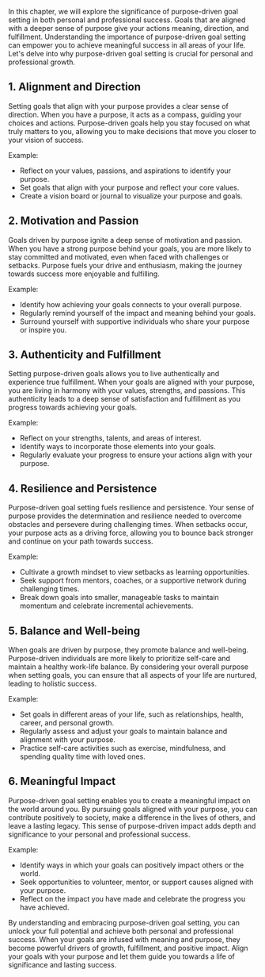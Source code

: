 
In this chapter, we will explore the significance of purpose-driven goal setting in both personal and professional success. Goals that are aligned with a deeper sense of purpose give your actions meaning, direction, and fulfillment. Understanding the importance of purpose-driven goal setting can empower you to achieve meaningful success in all areas of your life. Let's delve into why purpose-driven goal setting is crucial for personal and professional growth.

**1. Alignment and Direction**
------------------------------

Setting goals that align with your purpose provides a clear sense of direction. When you have a purpose, it acts as a compass, guiding your choices and actions. Purpose-driven goals help you stay focused on what truly matters to you, allowing you to make decisions that move you closer to your vision of success.

Example:

* Reflect on your values, passions, and aspirations to identify your purpose.
* Set goals that align with your purpose and reflect your core values.
* Create a vision board or journal to visualize your purpose and goals.

**2. Motivation and Passion**
-----------------------------

Goals driven by purpose ignite a deep sense of motivation and passion. When you have a strong purpose behind your goals, you are more likely to stay committed and motivated, even when faced with challenges or setbacks. Purpose fuels your drive and enthusiasm, making the journey towards success more enjoyable and fulfilling.

Example:

* Identify how achieving your goals connects to your overall purpose.
* Regularly remind yourself of the impact and meaning behind your goals.
* Surround yourself with supportive individuals who share your purpose or inspire you.

**3. Authenticity and Fulfillment**
-----------------------------------

Setting purpose-driven goals allows you to live authentically and experience true fulfillment. When your goals are aligned with your purpose, you are living in harmony with your values, strengths, and passions. This authenticity leads to a deep sense of satisfaction and fulfillment as you progress towards achieving your goals.

Example:

* Reflect on your strengths, talents, and areas of interest.
* Identify ways to incorporate those elements into your goals.
* Regularly evaluate your progress to ensure your actions align with your purpose.

**4. Resilience and Persistence**
---------------------------------

Purpose-driven goal setting fuels resilience and persistence. Your sense of purpose provides the determination and resilience needed to overcome obstacles and persevere during challenging times. When setbacks occur, your purpose acts as a driving force, allowing you to bounce back stronger and continue on your path towards success.

Example:

* Cultivate a growth mindset to view setbacks as learning opportunities.
* Seek support from mentors, coaches, or a supportive network during challenging times.
* Break down goals into smaller, manageable tasks to maintain momentum and celebrate incremental achievements.

**5. Balance and Well-being**
-----------------------------

When goals are driven by purpose, they promote balance and well-being. Purpose-driven individuals are more likely to prioritize self-care and maintain a healthy work-life balance. By considering your overall purpose when setting goals, you can ensure that all aspects of your life are nurtured, leading to holistic success.

Example:

* Set goals in different areas of your life, such as relationships, health, career, and personal growth.
* Regularly assess and adjust your goals to maintain balance and alignment with your purpose.
* Practice self-care activities such as exercise, mindfulness, and spending quality time with loved ones.

**6. Meaningful Impact**
------------------------

Purpose-driven goal setting enables you to create a meaningful impact on the world around you. By pursuing goals aligned with your purpose, you can contribute positively to society, make a difference in the lives of others, and leave a lasting legacy. This sense of purpose-driven impact adds depth and significance to your personal and professional success.

Example:

* Identify ways in which your goals can positively impact others or the world.
* Seek opportunities to volunteer, mentor, or support causes aligned with your purpose.
* Reflect on the impact you have made and celebrate the progress you have achieved.

By understanding and embracing purpose-driven goal setting, you can unlock your full potential and achieve both personal and professional success. When your goals are infused with meaning and purpose, they become powerful drivers of growth, fulfillment, and positive impact. Align your goals with your purpose and let them guide you towards a life of significance and lasting success.
